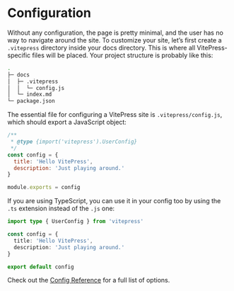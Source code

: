 # Configuration

Without any configuration, the page is pretty minimal, and the user has no way to navigate around the site. To customize your site, let’s first create a `.vitepress` directory inside your docs directory. This is where all VitePress-specific files will be placed. Your project structure is probably like this:

```bash
.
├─ docs
│  ├─ .vitepress
│  │  └─ config.js
│  └─ index.md
└─ package.json
```

The essential file for configuring a VitePress site is `.vitepress/config.js`, which should export a JavaScript object:

```js
/**
 * @type {import('vitepress').UserConfig}
 */
const config = {
  title: 'Hello VitePress',
  description: 'Just playing around.'
}

module.exports = config
```

If you are using TypeScript, you can use it in your config too by using the `.ts` extension instead of the `.js` one:

```ts
import type { UserConfig } from 'vitepress'

const config = {
  title: 'Hello VitePress',
  description: 'Just playing around.'
}

export default config
```

Check out the [Config Reference](/config/basics) for a full list of options.
